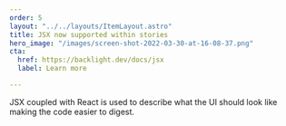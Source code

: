 ```yaml
---
order: 5
layout: "../../layouts/ItemLayout.astro"
title: JSX now supported within stories
hero_image: "/images/screen-shot-2022-03-30-at-16-08-37.png"
cta:
  href: https://backlight.dev/docs/jsx
  label: Learn more

---
```

JSX coupled with React is used to describe what the UI should look like making the code easier to digest.